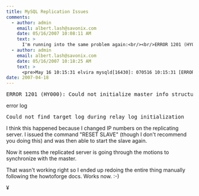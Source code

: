 ```yaml
---
title: MySQL Replication Issues
comments:
  - author: admin
    email: albert.lash@savonix.com
    date: 05/16/2007 10:08:11 AM
    text: >
      I'm running into the same problem again:<br/><br/>ERROR 1201 (HY000): Could not initialize master info structure; more error messages can be found in the MySQL error log<br/><br/>I don't see why this happens!<br/><br/>Could it be:<br/><br/># expire-logs-days      = 20    FIXME: Currently this setting causes mysqld to<br/>#                                      crash (debian#368547 mysql#17733)<br/>expire-logs-days        = 0<br/><br/>I changed expire-log-days to be 2. Let's see what happens...
  - author: admin
    email: albert.lash@savonix.com
    date: 05/16/2007 10:18:25 AM
    text: >
      <pre>May 16 10:15:31 elvira mysqld[16430]: 070516 10:15:31 [ERROR] Failed to open the relay log '/var/run/mysqld/mysqld-relay-bin.000616' (relay_log_pos 235)<br/>May 16 10:15:31 elvira mysqld[16430]: 070516 10:15:31 [ERROR] Could not find target log during relay log initialization</pre><br/><br/>This helped out, found this page:<br/><br/><a href="http://forums.mysql.com/read.php?26,77408,84915#msg-84915" rel="nofollow">http://forums.mysql.com/read.php?26,77408,84915#msg-84915</a><br/><br/>which says:<br/><blockquote>You lose data if you skip. There are two solutions:<br/><br/>1. CHANGE MASTER TO the positon _on the master_ where the slave was, the slave will get the transactions from the master binary logs again and you will lose nothing. Requires that the master still has those binary logs.<br/><br/>2. Recopy everything to the slave as a new slave setup.<br/><br/>James Day<br/>Support Engineer, MySQL AB</blockquote>
date: 2007-04-18
---
```

<pre>ERROR 1201 (HY000): Could not initialize master info structure; more error messages can be found in the MySQL error log</pre>

error log

<pre>Could not find target log during relay log initialization</pre>

I think this happened because I changed IP numbers on the replicating server. I issued the command "RESET SLAVE" (though I don't recommend you doing this) and was then able to start the slave again.

Now it seems the replicated server is going through the motions to synchronize with the master.

That wasn't working right so I ended up redoing the entire thing manually following the howtoforge docs. Works now. :-)

¥

